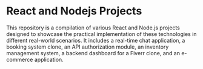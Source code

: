 # React and Nodejs Projects

This repository is a compilation of various React and Node.js projects designed to showcase the practical implementation of these technologies in different real-world scenarios. It includes a real-time chat application, a booking system clone, an API authorization module, an inventory management system, a backend dashboard for a Fiverr clone, and an e-commerce application.
